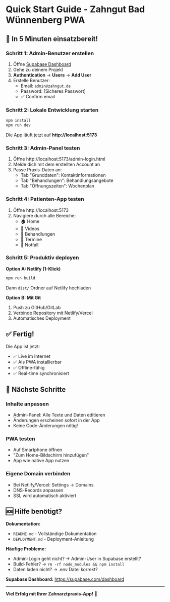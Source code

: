 # Quick Start Guide - Zahngut Bad Wünnenberg PWA

## 🚀 In 5 Minuten einsatzbereit!

### Schritt 1: Admin-Benutzer erstellen
1. Öffne [Supabase Dashboard](https://supabase.com/dashboard)
2. Gehe zu deinem Projekt
3. **Authentication** → **Users** → **Add User**
4. Erstelle Benutzer:
   - Email: `admin@zahngut.de`
   - Password: [Sicheres Passwort]
   - ✅ Confirm email

### Schritt 2: Lokale Entwicklung starten
```bash
npm install
npm run dev
```

Die App läuft jetzt auf **http://localhost:5173**

### Schritt 3: Admin-Panel testen
1. Öffne http://localhost:5173/admin-login.html
2. Melde dich mit dem erstellten Account an
3. Passe Praxis-Daten an:
   - Tab "Grunddaten": Kontaktinformationen
   - Tab "Behandlungen": Behandlungsangebote
   - Tab "Öffnungszeiten": Wochenplan

### Schritt 4: Patienten-App testen
1. Öffne http://localhost:5173
2. Navigiere durch alle Bereiche:
   - 🏠 Home
   - 🎥 Videos
   - 🦷 Behandlungen
   - 📅 Termine
   - 🚨 Notfall

### Schritt 5: Produktiv deployen

**Option A: Netlify (1-Klick)**
```bash
npm run build
```
Dann `dist/` Ordner auf Netlify hochladen

**Option B: Mit Git**
1. Push zu GitHub/GitLab
2. Verbinde Repository mit Netlify/Vercel
3. Automatisches Deployment

## ✅ Fertig!

Die App ist jetzt:
- ✅ Live im Internet
- ✅ Als PWA installierbar
- ✅ Offline-fähig
- ✅ Real-time synchronisiert

## 📱 Nächste Schritte

### Inhalte anpassen
- Admin-Panel: Alle Texte und Daten editieren
- Änderungen erscheinen sofort in der App
- Keine Code-Änderungen nötig!

### PWA testen
- Auf Smartphone öffnen
- "Zum Home-Bildschirm hinzufügen"
- App wie native App nutzen

### Eigene Domain verbinden
- Bei Netlify/Vercel: Settings → Domains
- DNS-Records anpassen
- SSL wird automatisch aktiviert

## 🆘 Hilfe benötigt?

**Dokumentation:**
- `README.md` - Vollständige Dokumentation
- `DEPLOYMENT.md` - Deployment-Anleitung

**Häufige Probleme:**
- Admin-Login geht nicht? → Admin-User in Supabase erstellt?
- Build-Fehler? → `rm -rf node_modules && npm install`
- Daten laden nicht? → .env Datei korrekt?

**Supabase Dashboard:**
https://supabase.com/dashboard

---

**Viel Erfolg mit Ihrer Zahnarztpraxis-App! 🦷**

